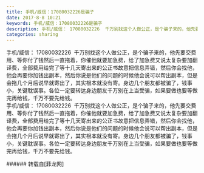 ```yaml
---
title: 手机/威信：17080032226是骗子
date: 2017-8-8 10:21
keywords: 手机/威信：17080032226是骗子
description: 手机/威信： 17080032226  千万别找这个人做公正，是个骗子来的，他先要交费用、等你付了钱然后一直拖着，你催他就要加急费，给了加急费又说太复杂要加翻译费，全部费用给完了等十几天寄出来的公正书故意把信息弄错，然后你会找他，他会再要你加钱出副本，然后你说是他们的问题的时候他会说可以帮出副本，但是会拖几个月后说早就寄出了，其实根本就没有寄。身边几个朋友都被骗了，钱事小，关键耽误事。各位一定要转达身边朋友千万别在上当受骗，如果要做也要等做完再给钱，千万不要先给钱。手机/威信： 17080032226  千万别找这个人做公正，是个骗子来的，他先要交费用、等你付了钱然后一直拖着，你催他就要加急费，给了加急费又说太复杂要加翻译费，全部费用给完了等十几天寄出来的公正书故意把信息弄错，然后你会找他，他会再要你加钱出副本，然后你说是他们的问题的时候他会说可以帮出副本，但是会拖几个月后说早就寄出了，其实根本就没有寄。身边几个朋友都被骗了，钱事小，关键耽误事。各位一定要转达身边朋友千万别在上当受骗，如果要做也要等做完再给钱，千万不要先给钱。
categories: sharing
---
```

<td class="t_f" id="postmessage_840670">

手机/威信： 17080032226  千万别找这个人做公正，是个骗子来的，他先要交费用、等你付了钱然后一直拖着，你催他就要加急费，给了加急费又说太复杂要加翻译费，全部费用给完了等十几天寄出来的公正书故意把信息弄错，然后你会找他，他会再要你加钱出副本，然后你说是他们的问题的时候他会说可以帮出副本，但是会拖几个月后说早就寄出了，其实根本就没有寄。身边几个朋友都被骗了，钱事小，关键耽误事。各位一定要转达身边朋友千万别在上当受骗，如果要做也要等做完再给钱，千万不要先给钱。<br/>
<img alt="" border="0" class="zoom" data-cf-modified-a23133c175bd056bfd7ea4ec-="" file="http://www.flw.ph/data/appbyme/upload/image/201708/08/K5N6zVOHwiM8.jpg" id="aimg_jYruD" lazyloadthumb="1" onclick="" onmouseover="" src="http://www.flw.ph/data/appbyme/upload/image/201708/08/K5N6zVOHwiM8.jpg"/><br/>
手机/威信： 17080032226  千万别找这个人做公正，是个骗子来的，他先要交费用、等你付了钱然后一直拖着，你催他就要加急费，给了加急费又说太复杂要加翻译费，全部费用给完了等十几天寄出来的公正书故意把信息弄错，然后你会找他，他会再要你加钱出副本，然后你说是他们的问题的时候他会说可以帮出副本，但是会拖几个月后说早就寄出了，其实根本就没有寄。身边几个朋友都被骗了，钱事小，关键耽误事。各位一定要转达身边朋友千万别在上当受骗，如果要做也要等做完再给钱，千万不要先给钱。<br/>
</td>
###### 转载自[菲龙网]
